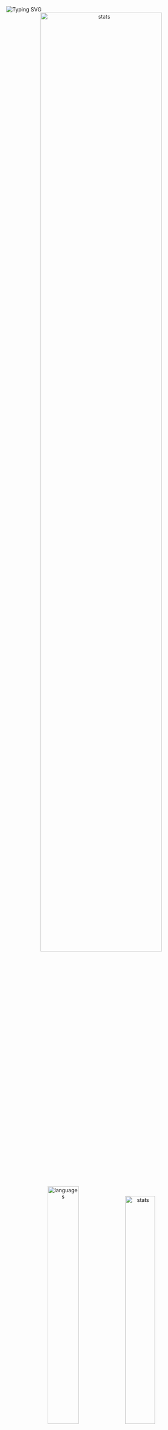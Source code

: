 <img src="https://readme-typing-svg.demolab.com?font=Fira+Code&size=50&duration=3000&color=9745F5&center=true&multiline=true&repeat=false&random=false&width=1000&height=150&lines=Hi!+I'm+Vanya;Python+Fullstack+Developer" alt="Typing SVG" />
<div align="center">
  <img src="http://github-readme-streak-stats.herokuapp.com?user=schr1k&theme=midnight-purple&hide_border=true&border_radius=0&date_format=j%20M%5B%20Y%5D&card_width=500&dates=9745F5&background=020202&border=9745F5&stroke=9745F5&ring=9745F5&fire=9745F5&currStreakNum=9745F5&sideNums=9745F5&currStreakLabel=9745F5&sideLabels=9745F5&excludeDaysLabel=9745F5" alt="stats" width=80%/>
</div>
<div align="center">
  <img src="https://github-readme-stats.vercel.app/api/top-langs/?username=schr1k&hide_border=true&bg_color=020202&text_color=9745F5&title_color=9745F5&layout=compact" alt="languages" width=40.25%>
  <img src="https://github-readme-stats.vercel.app/api?username=schr1k&show_icons=true&hide_border=true&bg_color=020202&text_color=9745F5&title_color=9745F5&icon_color=9745F5&hide_rank=true&hide=contribs,issues" alt="stats" width=39.4%/>
</div>
<div align="center">
  <h1>Skills:</h1>
  <img src="https://skillicons.dev/icons?i=py,postgres,html,css,js,ts,react,next,git,linux" alt="skills" width=80%>
</div>

---
<!--START_SECTION:waka-->
**🐱 My GitHub Data** 

> 📦 85.2 kB Used in GitHub's Storage 
 > 
> 🏆 810 Contributions in the Year 2023
 > 
> 💼 Opted to Hire
 > 
> 📜 9 Public Repositories 
 > 
> 🔑 15 Private Repositories 
 > 
📊 **This Week I Spent My Time On** 

```text
🕑︎ Time Zone: Europe/Moscow

💬 Programming Languages: 
Python                   7 hrs 56 mins       ████████████████████░░░░░   78.17 % 
TypeScript               1 hr 3 mins         ███░░░░░░░░░░░░░░░░░░░░░░   10.40 % 
SQL                      21 mins             █░░░░░░░░░░░░░░░░░░░░░░░░   03.48 % 
Bash                     9 mins              ░░░░░░░░░░░░░░░░░░░░░░░░░   01.49 % 
JavaScript               8 mins              ░░░░░░░░░░░░░░░░░░░░░░░░░   01.43 % 

🔥 Editors: 
PyCharm                  8 hrs 1 min         ████████████████████░░░░░   79.00 % 
WebStorm                 1 hr 38 mins        ████░░░░░░░░░░░░░░░░░░░░░   16.19 % 
DataGrip                 16 mins             █░░░░░░░░░░░░░░░░░░░░░░░░   02.74 % 
Vim                      12 mins             █░░░░░░░░░░░░░░░░░░░░░░░░   02.06 % 

💻 Operating System: 
Windows                  9 hrs 56 mins       ████████████████████████░   97.94 % 
Linux                    12 mins             █░░░░░░░░░░░░░░░░░░░░░░░░   02.06 % 
```

**I Mostly Code in Python** 

```text
Python                   20 repos            █████████████████░░░░░░░░   68.97 % 
HTML                     3 repos             ███░░░░░░░░░░░░░░░░░░░░░░   10.34 % 
TypeScript               3 repos             ███░░░░░░░░░░░░░░░░░░░░░░   10.34 % 
JavaScript               2 repos             ██░░░░░░░░░░░░░░░░░░░░░░░   06.90 % 
Lasso                    1 repo              █░░░░░░░░░░░░░░░░░░░░░░░░   03.45 % 
```




 Last Updated on 29/11/2023 20:27:19 UTC
<!--END_SECTION:waka-->
